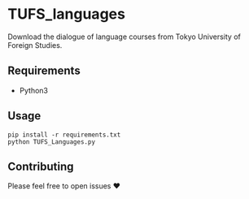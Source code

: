 # TUFS_languages

Download the dialogue of language courses from Tokyo University of Foreign Studies.

## Requirements

- Python3

## Usage

```
pip install -r requirements.txt
python TUFS_Languages.py
```

## Contributing

Please feel free to open issues :heart: